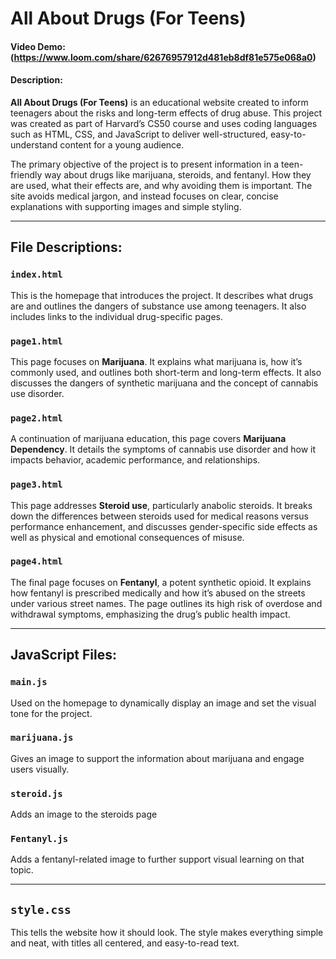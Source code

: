 # All About Drugs (For Teens)

#### Video Demo: (https://www.loom.com/share/62676957912d481eb8df81e575e068a0)
#### Description:

**All About Drugs (For Teens)** is an educational website created to inform  teenagers about the risks and long-term effects of drug abuse. This project was created as part of Harvard’s CS50 course and uses coding languages such as HTML, CSS, and JavaScript to deliver well-structured, easy-to-understand content for a young audience.

The primary objective of the project is to present information in a teen-friendly way about drugs like marijuana, steroids, and fentanyl. How they are used, what their effects are, and why avoiding them is important. The site avoids medical jargon, and instead focuses on clear, concise explanations with supporting images and simple styling.

---

## File Descriptions:

### `index.html`
This is the homepage that introduces the project. It describes what drugs are and outlines the dangers of substance use among teenagers. It also includes links to the individual drug-specific pages.

### `page1.html`
This page focuses on **Marijuana**. It explains what marijuana is, how it’s commonly used, and outlines both short-term and long-term effects. It also discusses the dangers of synthetic marijuana and the concept of cannabis use disorder.

### `page2.html`
A continuation of marijuana education, this page covers **Marijuana Dependency**. It details the symptoms of cannabis use disorder and how it impacts behavior, academic performance, and relationships.

### `page3.html`
This page addresses **Steroid use**, particularly anabolic steroids. It breaks down the differences between steroids used for medical reasons versus performance enhancement, and discusses gender-specific side effects as well as physical and emotional consequences of misuse.

### `page4.html`
The final page focuses on **Fentanyl**, a potent synthetic opioid. It explains how fentanyl is prescribed medically and how it’s abused on the streets under various street names. The page outlines its high risk of overdose and withdrawal symptoms, emphasizing the drug’s public health impact.

---

## JavaScript Files:

### `main.js`
Used on the homepage to dynamically display an image and set the visual tone for the project.

### `marijuana.js`
Gives an image to support the information about marijuana and engage users visually.

### `steroid.js`
Adds an image to the steroids page

### `Fentanyl.js`
Adds a fentanyl-related image to further support visual learning on that topic.

---

## `style.css`
This tells the website how it should look. The style makes everything simple and neat, with titles all centered, and easy-to-read text.
